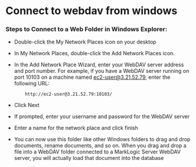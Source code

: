 # Connect to webdav from windows

### Steps to Connect to a Web Folder in Windows Explorer:

* Double-click the My Network Places icon on your desktop

* In My Network Places, double-click the Add Network Places icon.

* In the Add Network Place Wizard, enter your WebDAV server address and port number. For example, if you have a WebDAV server running on port 10103 on a machine named ec2-user@3.21.52.79, enter the following URL:

    ```shell
        http://ec2-user@3.21.52.79:10103/
    ```

* Click Next

* If prompted, enter your username and password for the WebDAV server

* Enter a name for the network place and click finish

* You can now use this folder like other Windows folders to drag and drop documents, rename documents, and so on. When you drag and drop a file into a WebDAV folder connected to a MarkLogic Server WebDAV server, you will actually load that document into the database
